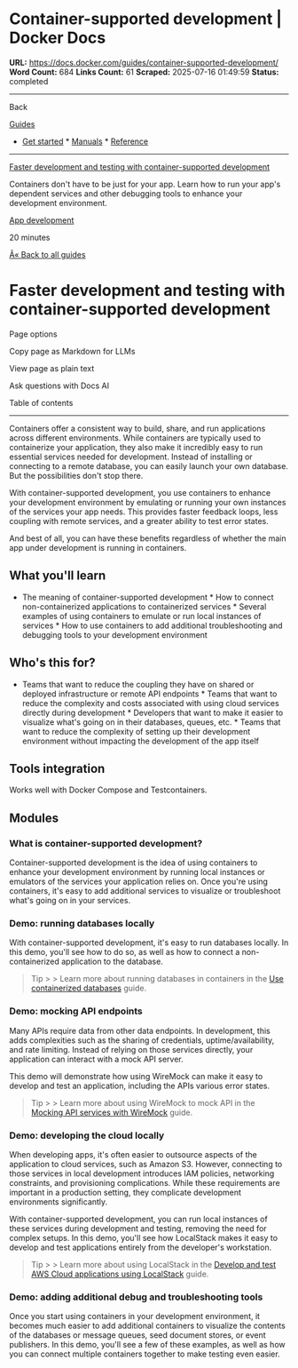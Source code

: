 # Container-supported development | Docker Docs

**URL:** https://docs.docker.com/guides/container-supported-development/
**Word Count:** 684
**Links Count:** 61
**Scraped:** 2025-07-16 01:49:59
**Status:** completed

---

Back

[Guides](https://docs.docker.com/guides/)

  * [Get started](https://docs.docker.com/get-started/)   * [Manuals](https://docs.docker.com/manuals/)   * [Reference](https://docs.docker.com/reference/)

* * *

[Faster development and testing with container-supported development](https://docs.docker.com/guides/container-supported-development/)

Containers don't have to be just for your app. Learn how to run your app's dependent services and other debugging tools to enhance your development environment.

[ App development](https://docs.docker.com/tags/app-dev/)

20 minutes

[Â« Back to all guides](https://docs.docker.com/guides/)

# Faster development and testing with container-supported development

Page options

Copy page as Markdown for LLMs

View page as plain text

Ask questions with Docs AI

Table of contents

* * *

Containers offer a consistent way to build, share, and run applications across different environments. While containers are typically used to containerize your application, they also make it incredibly easy to run essential services needed for development. Instead of installing or connecting to a remote database, you can easily launch your own database. But the possibilities don't stop there.

With container-supported development, you use containers to enhance your development environment by emulating or running your own instances of the services your app needs. This provides faster feedback loops, less coupling with remote services, and a greater ability to test error states.

And best of all, you can have these benefits regardless of whether the main app under development is running in containers.

## What you'll learn

  * The meaning of container-supported development   * How to connect non-containerized applications to containerized services   * Several examples of using containers to emulate or run local instances of services   * How to use containers to add additional troubleshooting and debugging tools to your development environment

## Who's this for?

  * Teams that want to reduce the coupling they have on shared or deployed infrastructure or remote API endpoints   * Teams that want to reduce the complexity and costs associated with using cloud services directly during development   * Developers that want to make it easier to visualize what's going on in their databases, queues, etc.   * Teams that want to reduce the complexity of setting up their development environment without impacting the development of the app itself

## Tools integration

Works well with Docker Compose and Testcontainers.

## Modules

### What is container-supported development?

Container-supported development is the idea of using containers to enhance your development environment by running local instances or emulators of the services your application relies on. Once you're using containers, it's easy to add additional services to visualize or troubleshoot what's going on in your services.

### Demo: running databases locally

With container-supported development, it's easy to run databases locally. In this demo, you'll see how to do so, as well as how to connect a non-containerized application to the database.

> Tip >  > Learn more about running databases in containers in the [Use containerized databases](https://docs.docker.com/guides/databases/) guide.

### Demo: mocking API endpoints

Many APIs require data from other data endpoints. In development, this adds complexities such as the sharing of credentials, uptime/availability, and rate limiting. Instead of relying on those services directly, your application can interact with a mock API server.

This demo will demonstrate how using WireMock can make it easy to develop and test an application, including the APIs various error states.

> Tip >  > Learn more about using WireMock to mock API in the [Mocking API services with WireMock](https://docs.docker.com/guides/wiremock/) guide.

### Demo: developing the cloud locally

When developing apps, it's often easier to outsource aspects of the application to cloud services, such as Amazon S3. However, connecting to those services in local development introduces IAM policies, networking constraints, and provisioning complications. While these requirements are important in a production setting, they complicate development environments significantly.

With container-supported development, you can run local instances of these services during development and testing, removing the need for complex setups. In this demo, you'll see how LocalStack makes it easy to develop and test applications entirely from the developer's workstation.

> Tip >  > Learn more about using LocalStack in the [Develop and test AWS Cloud applications using LocalStack](https://docs.docker.com/guides/localstack/) guide.

### Demo: adding additional debug and troubleshooting tools

Once you start using containers in your development environment, it becomes much easier to add additional containers to visualize the contents of the databases or message queues, seed document stores, or event publishers. In this demo, you'll see a few of these examples, as well as how you can connect multiple containers together to make testing even easier.